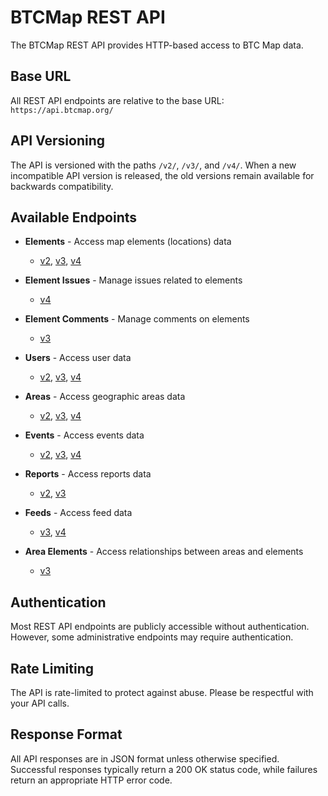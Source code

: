 
# BTCMap REST API

The BTCMap REST API provides HTTP-based access to BTC Map data.

## Base URL

All REST API endpoints are relative to the base URL: `https://api.btcmap.org/`

## API Versioning

The API is versioned with the paths `/v2/`, `/v3/`, and `/v4/`. When a new incompatible API version is released, the old versions remain available for backwards compatibility.

## Available Endpoints

- **Elements** - Access map elements (locations) data
  - [v2](v2/elements.md), [v3](v3/elements.md), [v4](v4/elements.md)

- **Element Issues** - Manage issues related to elements
  - [v4](v4/element-issues.md)

- **Element Comments** - Manage comments on elements
  - [v3](v3/element-comments.md)

- **Users** - Access user data
  - [v2](v2/users.md), [v3](v3/users.md), [v4](v4/users.md)

- **Areas** - Access geographic areas data
  - [v2](v2/areas.md), [v3](v3/areas.md), [v4](v4/areas.md)

- **Events** - Access events data
  - [v2](v2/events.md), [v3](v3/events.md), [v4](v4/events.md)

- **Reports** - Access reports data
  - [v2](v2/reports.md), [v3](v3/reports.md)

- **Feeds** - Access feed data
  - [v3](v3/feeds.md), [v4](v4/feeds.md)

- **Area Elements** - Access relationships between areas and elements
  - [v3](v3/area-elements.md)

## Authentication

Most REST API endpoints are publicly accessible without authentication. However, some administrative endpoints may require authentication.

## Rate Limiting

The API is rate-limited to protect against abuse. Please be respectful with your API calls.

## Response Format

All API responses are in JSON format unless otherwise specified. Successful responses typically return a 200 OK status code, while failures return an appropriate HTTP error code.
